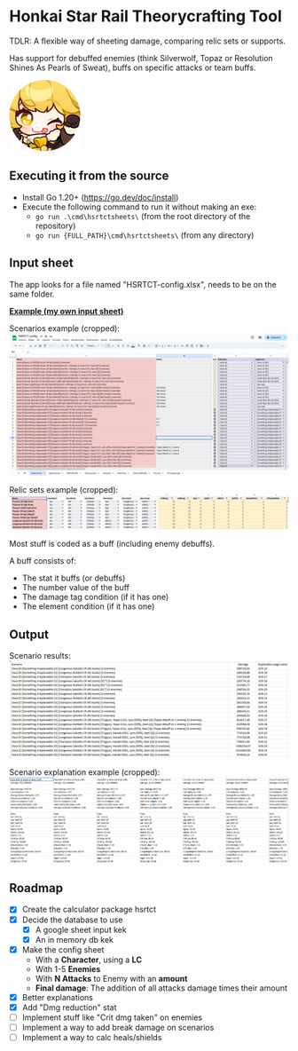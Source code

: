 # Honkai Star Rail Theorycrafting Tool

TDLR: A flexible way of sheeting damage, comparing relic sets or supports.

Has support for debuffed enemies (think Silverwolf, Topaz or Resolution Shines As Pearls of Sweat), buffs on specific attacks or team buffs.

<picture>
  <img style="width: 128px;" alt="A picture of Hook" src="images/hook.png">
</picture>

## Executing it from the source

 - Install Go 1.20+ (https://go.dev/doc/install)
 - Execute the following command to run it without making an exe:
   - `go run .\cmd\hsrtctsheets\` (from the root directory of the repository)
   - `go run {FULL_PATH}\cmd\hsrtctsheets\` (from any directory)

## Input sheet

The app looks for a file named "HSRTCT-config.xlsx", needs to be on the same folder.

**[Example (my own input sheet)](https://docs.google.com/spreadsheets/d/1rn1X0IpP8FRU7MoBQ0SFO1BZ14MRRlgNSy-XW9rRM34)**

Scenarios example (cropped):
![A cropped screenshot of the Scenarios page from the input excel](/images/inputScenarios1.png)

Relic sets example (cropped):
![A cropped screenshot of the Relic Sets page from the input excel](/images/inputRelicSets1.png)

Most stuff is coded as a buff (including enemy debuffs).

A buff consists of:
 - The stat it buffs (or debuffs)
 - The number value of the buff
 - The damage tag condition (if it has one)
 - The element condition (if it has one)

## Output

Scenario results:
![A screenshot of the Scenario results page from the output excel](/images/output1.png)

Scenario explanation example (cropped):
![A screenshot of a Scenario explanation page from the output excel](/images/output2.png)

## Roadmap

 - [x] Create the calculator package hsrtct
 - [x] Decide the database to use
    - [x] A google sheet input kek
    - [x] An in memory db kek
 - [x] Make the config sheet
   - With a **Character**, using a **LC**
   - With 1-5 **Enemies**
   - With **N Attacks** to Enemy with an **amount**
   - **Final damage**: The addition of all attacks damage times their amount
 - [x] Better explanations
 - [x] Add "Dmg reduction" stat
 - [ ] Implement stuff like "Crit dmg taken" on enemies
 - [ ] Implement a way to add break damage on scenarios
 - [ ] Implement a way to calc heals/shields
